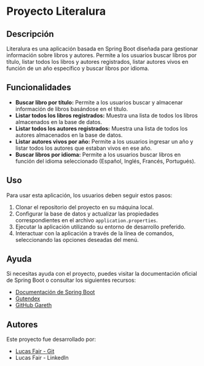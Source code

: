 <!DOCTYPE html>
<html lang="es">
<head>
    <meta charset="UTF-8">
    <meta name="viewport" content="width=device-width, initial-scale=1.0">
</head>
<body>
    <h1>Proyecto Literalura</h1>
    <h2>Descripción</h2>
    <p>Literalura es una aplicación basada en Spring Boot diseñada para gestionar información sobre libros y autores. Permite a los usuarios buscar libros por título, listar todos los libros y autores registrados, listar autores vivos en función de un año específico y buscar libros por idioma.</p>
    <h2>Funcionalidades</h2>
    <ul>
        <li><strong>Buscar libro por título:</strong> Permite a los usuarios buscar y almacenar información de libros basándose en el título.</li>
        <li><strong>Listar todos los libros registrados:</strong> Muestra una lista de todos los libros almacenados en la base de datos.</li>
        <li><strong>Listar todos los autores registrados:</strong> Muestra una lista de todos los autores almacenados en la base de datos.</li>
        <li><strong>Listar autores vivos por año:</strong> Permite a los usuarios ingresar un año y listar todos los autores que estaban vivos en ese año.</li>
        <li><strong>Buscar libros por idioma:</strong> Permite a los usuarios buscar libros en función del idioma seleccionado (Español, Inglés, Francés, Portugués).</li>
    </ul>
    <h2>Uso</h2>
    <p>Para usar esta aplicación, los usuarios deben seguir estos pasos:</p>
    <ol>
        <li>Clonar el repositorio del proyecto en su máquina local.</li>
        <li>Configurar la base de datos y actualizar las propiedades correspondientes en el archivo <code>application.properties</code>.</li>
        <li>Ejecutar la aplicación utilizando su entorno de desarrollo preferido.</li>
        <li>Interactuar con la aplicación a través de la línea de comandos, seleccionando las opciones deseadas del menú.</li>
    </ol>
    <h2>Ayuda</h2>
    <p>Si necesitas ayuda con el proyecto, puedes visitar la documentación oficial de Spring Boot o consultar los siguientes recursos:</p>
    <ul>
        <li><a href="https://spring.io/projects/spring-boot">Documentación de Spring Boot</a></li>
        <li><a href="https://gutendex.com/">Gutendex</a></li>
        <li><a href="https://github.com/garethbjohnson/gutendex">GitHub Gareth</a></li>
    </ul>
    <h2>Autores</h2>
    <p>Este proyecto fue desarrollado por:</p>
    <ul>
        <li><a href="https://github.com/garethbjohnson/gutendex" >Lucas Fair - Git</a></li>
        <li><a href="https://www.linkedin.com/in/lucasivanfair/" ></a> Lucas Fair - LinkedIn</li>
    </ul>
</body>
</html>

